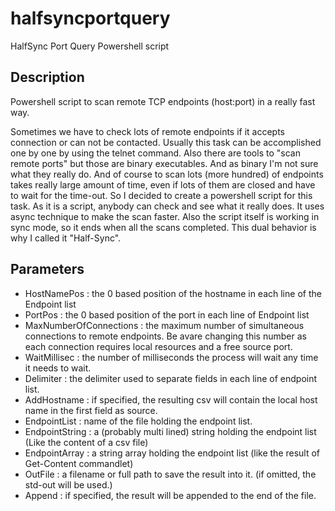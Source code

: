 # halfsyncportquery
HalfSync Port Query Powershell script

## Description
Powershell script to scan remote TCP endpoints (host:port) in a really fast way.

Sometimes we have to check lots of remote endpoints if it accepts connection or can not be contacted.
Usually this task can be accomplished one by one by using the telnet command. Also there are tools to "scan remote ports" but those are binary executables. And as binary I'm not sure what they really do.
And of course to scan lots (more hundred) of endpoints takes really large amount of time, even if lots of them are closed and have to wait for the time-out.
So I decided to create a powershell script for this task. As it is a script, anybody can check and see what it really does. It uses async technique to make the scan faster. Also the script itself is working in sync mode, so it ends when all the scans completed. This dual behavior is why I called it "Half-Sync".

## Parameters
- HostNamePos            : the 0 based position of the hostname in each line of the Endpoint list
- PortPos                : the 0 based position of the port in each line of Endpoint list
- MaxNumberOfConnections : the maximum number of simultaneous connections to remote endpoints.
  Be avare changing this number as each connection requires local resources and a
  free source port.
- WaitMillisec           : the number of milliseconds the process will wait any time it needs to wait.
- Delimiter              : the delimiter used to separate fields in each line of endpoint list.
- AddHostname            : if specified, the resulting csv will contain the local host name in the first field as source.
- EndpointList           : name of the file holding the endpoint list.
- EndpointString         : a (probably multi lined) string holding the endpoint list (Like the content of a csv file)
- EndpointArray          : a string array holding the endpoint list (like the result of Get-Content commandlet)
- OutFile                : a filename or full path to save the result into it. (if omitted, the std-out will be used.)
- Append                 : if specified, the result will be appended to the end of the file.
